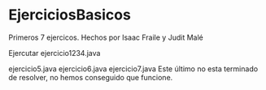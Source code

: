 EjerciciosBasicos
=================
Primeros 7 ejercicos.
Hechos por Isaac Fraile y Judit Malé

Ejercutar ejercicio1234.java

ejercicio5.java
ejercicio6.java
ejercicio7.java Este último no esta terminado de resolver, no hemos conseguido que funcione.
